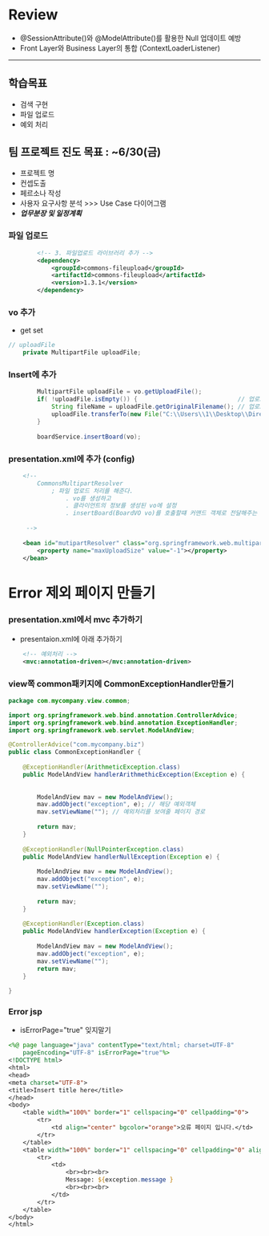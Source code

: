 # Review

- @SessionAttribute()와 @ModelAttribute()를 활용한 Null 업데이트 예방
- Front Layer와 Business Layer의 통합 (ContextLoaderListener)

-----------------------------------------------------

## 학습목표
- 검색 구현
- 파일 업로드
- 예외 처리

## 팀 프로젝트 진도 목표 : ~6/30(금)
- 프로젝트 명
- 컨셉도출
- 페르소나 작성
- 사용자 요구사항 분석 >>> Use Case 다이어그램
- ***업무분장 및 일정계획***


### 파일 업로드
```xml
		<!-- 3. 파일업로드 라이브러리 추가 -->
		<dependency>
			<groupId>commons-fileupload</groupId>
			<artifactId>commons-fileupload</artifactId>
			<version>1.3.1</version>
		</dependency>
```

### vo 추가
- get set
```java
// uploadFile
	private MultipartFile uploadFile;
```

### Insert에 추가
```java
		MultipartFile uploadFile = vo.getUploadFile();
		if( !uploadFile.isEmpty()) {							// 업로드한 파일의 존재여뷰확인
			String fileName = uploadFile.getOriginalFilename();	// 업로드한 파일명
			uploadFile.transferTo(new File("C:\\Users\\1\\Desktop\\Directory-Hoony\\spring\\file"+fileName));
		}
		
		boardService.insertBoard(vo);
```

### presentation.xml에 추가 (config)
```xml
	<!--
		CommonsMultipartResolver
			; 파일 업로드 처리를 해준다.
				. vo를 생성하고
				. 클라이언트의 정보를 생성된 vo에 설정
				. insertBoard(BoardVO vo)를 호출할떄 커맨드 객체로 전달해주는 역할을 해준다.
	 
	 -->
	
	<bean id="mutipartResolver" class="org.springframework.web.multipart.commons.CommonsMultipartResolver">
		<property name="maxUploadSize" value="-1"></property>
	</bean>
```

# Error 제외 페이지 만들기

### presentation.xml에서 mvc 추가하기
- presentaion.xml에 아래 추가하기
```xml
	<!-- 예외처리 -->
	<mvc:annotation-driven></mvc:annotation-driven>
```

### view쪽 common패키지에 CommonExceptionHandler만들기
```java
package com.mycompany.view.common;

import org.springframework.web.bind.annotation.ControllerAdvice;
import org.springframework.web.bind.annotation.ExceptionHandler;
import org.springframework.web.servlet.ModelAndView;

@ControllerAdvice("com.mycompany.biz")
public class CommonExceptionHandler {
	
	@ExceptionHandler(ArithmeticException.class)
	public ModelAndView handlerArithmethicException(Exception e) {
		
		
		ModelAndView mav = new ModelAndView();
		mav.addObject("exception", e); // 해당 예외객체
		mav.setViewName(""); // 예외처리를 보여줄 페이지 경로
		
		return mav;
	}
	
	@ExceptionHandler(NullPointerException.class)
	public ModelAndView handlerNullException(Exception e) {
		
		ModelAndView mav = new ModelAndView();
		mav.addObject("exception", e);
		mav.setViewName("");
		
		return mav;
	}
	
	@ExceptionHandler(Exception.class)
	public ModelAndView handlerException(Exception e) {
		
		ModelAndView mav = new ModelAndView();
		mav.addObject("exception", e);
		mav.setViewName("");
		return mav;
	}
	
}
```

### Error jsp
- isErrorPage="true" 잊지말기
```jsp
<%@ page language="java" contentType="text/html; charset=UTF-8"
    pageEncoding="UTF-8" isErrorPage="true"%>
<!DOCTYPE html>
<html>
<head>
<meta charset="UTF-8">
<title>Insert title here</title>
</head>
<body>
	<table width="100%" border="1" cellspacing="0" cellpadding="0">
		<tr>
			<td align="center" bgcolor="orange">오류 페이지 입니다.</td>
		</tr>
	</table>
	<table width="100%" border="1" cellspacing="0" cellpadding="0" align="center">
		<tr>
			<td>
				<br><br><br>
				Message: ${exception.message }
				<br><br><br>
			</td>
		</tr>
	</table>
</body>
</html>
```	





